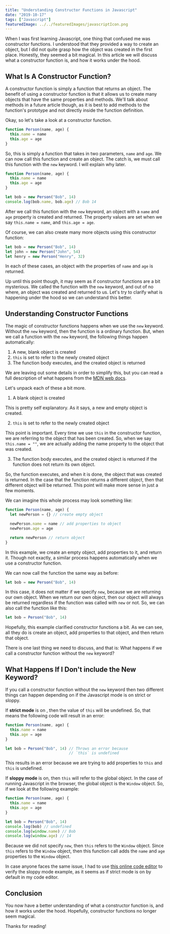 ```yaml
---
title: "Understanding Constructor Functions in Javascript"
date: "2019-10-17"
tags: ["Javascript"]
featuredImage: ../../featuredImages/javascriptIcon.png
---
```


When I was first learning Javascript, one thing that confused me was constructor functions. I understood that they provided a way to create an object, but I did not quite grasp how the object was created in the first place. Honestly, they seemed a bit magical. In this article we will discuss what a constructor function is, and how it works under the hood.

## What Is A Constructor Function?

A constructor function is simply a function that returns an object. The benefit of using a constructor function is that it allows us to create many objects that have the same properties and methods. We'll talk about methods in a future article though, as it is best to add methods to the function's prototype and not directly inside the function definition.

Okay, so let's take a look at a constructor function.

```js
function Person(name, age) {
  this.name = name
  this.age = age
}
```

So, this is simply a function that takes in two parameters, `name` and `age`. We can now call this function and create an object. The catch is, we must call this function with the `new` keyword. I will explain why later.

```js
function Person(name, age) {
  this.name = name
  this.age = age
}

let bob = new Person("Bob", 14)
console.log(bob.name, bob.age) // Bob 14
```

After we call this function with the `new` keyword, an object with a `name` and `age` property is created and returned. The property values are set when we say `this.name = name`, and `this.age = age`.

Of course, we can also create many more objects using this constructor function:

```js
let bob = new Person("Bob", 14)
let john = new Person("John", 54)
let henry = new Person("Henry", 32)
```

In each of these cases, an object with the properties of `name` and `age` is returned.

Up until this point though, it may seem as if constructor functions are a bit mysterious. We called the function with the `new` keyword, and out of no where, an object was created and returned to us. Let's try to clarify what is happening under the hood so we can understand this better.

## Understanding Constructor Functions

The magic of constructor functions happens when we use the `new` keyword. Without the `new` keyword, then the function is a ordinary function. But, when we call a function with the `new` keyword, the following things happen automatically:

1. A new, blank object is created
2. `this` is set to refer to the newly created object
3. The function body executes, and the created object is returned

We are leaving out some details in order to simplify this, but you can read a full description of what happens from the [MDN web docs](https://developer.mozilla.org/en-US/docs/Web/JavaScript/Reference/Operators/new).

Let's unpack each of these a bit more.

1.  A blank object is created

This is pretty self explanatory. As it says, a new and empty object is created.

2.  `this` is set to refer to the newly created object

This point is important. Every time we use `this` in the constructor function, we are referring to the object that has been created. So, when we say `this.name = ""`, we are actually adding the name
property to the object that was created.

3.  The function body executes, and the created object is returned if the function does not return its own object.

So, the function executes, and when it is done, the object that was created is returned. In the case that the function returns a different object, then that different object will be returned. This point will make more sense in just a few moments.

We can imagine this whole process may look something like:

```js
function Person(name, age) {
  let newPerson = {} // create empty object

  newPerson.name = name // add properties to object
  newPerson.age = age

  return newPerson // return object
}
```

In this example, we create an empty object, add properties to it, and return it. Though not exactly, a similar process happens automatically when we use a constructor function.

We can now call the function the same way as before:

```js
let bob = new Person("Bob", 14)
```

In this case, it does not matter if we specify `new`, because we are returning our own object. When we return our own object, then our object will always be returned regardless if the function was called with `new` or not. So, we can also call the function like this:

```js
let bob = Person("Bob", 14)
```

Hopefully, this example clarified constructor functions a bit. As we can see, all they do is create an object, add properties to that object, and then return that object.

There is one last thing we need to discuss, and that is: What happens if we call a constructor function without the `new` keyword?

## What Happens If I Don't include the New Keyword?

If you call a constructor function without the `new` keyword then two different things can happen depending on if the Javascript mode is on strict or sloppy.

If **strict mode** is on , then the value of `this` will be undefined. So, that means the following code will result in an error:

```js
function Person(name, age) {
  this.name = name
  this.age = age
}

let bob = Person("Bob", 14) // Throws an error because
                            // `this` is undefined
```

This results in an error because we are trying to add properties to ```this``` and ```this``` is undefined.

If **sloppy mode** is on, then `this` will refer to the global object. In the case of running Javascript in the browser, the global object is the ```Window``` object. So, if we look at the following example:

```js
function Person(name, age) {
  this.name = name
  this.age = age
}

let bob = Person("Bob", 14)
console.log(bob) // undefined
console.log(window.name) // Bob
console.log(window.age) // 14
```

Because we did not specify `new`, then `this` refers to the `Window` object. Since `this` refers to the `Window` object, then this function call adds the `name` and `age` properties to the `Window` object.

In case anyone faces the same issue, I had to use [this online code editor](https://playcode.io/) to verify the sloppy mode example, as it seems as if strict mode is on by default in my code editor.

## Conclusion
You now have a better understanding of what a constructor function is, and how it works under the hood. Hopefully, constructor functions no longer seem magical.

Thanks for reading!


